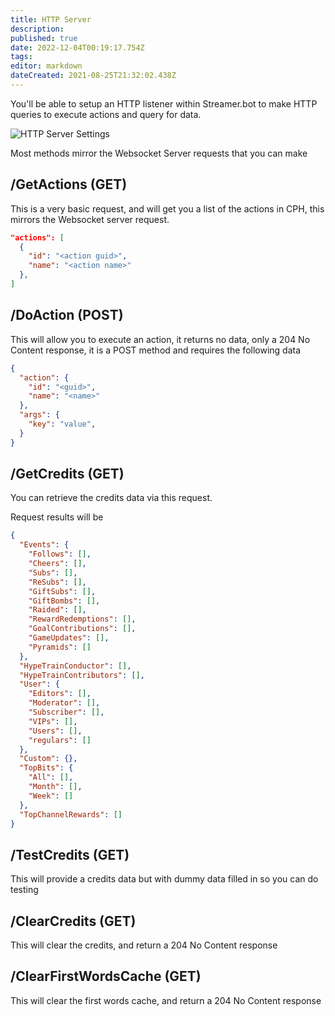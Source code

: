 ```yaml
---
title: HTTP Server
description: 
published: true
date: 2022-12-04T00:19:17.754Z
tags: 
editor: markdown
dateCreated: 2021-08-25T21:32:02.438Z
---
```


You'll be able to setup an HTTP listener within Streamer.bot to make HTTP queries to execute actions and query for data.

![HTTP Server Settings](https://user-images.githubusercontent.com/3193453/121987897-5ec18b00-cd67-11eb-9ec8-3786248b909a.png)

Most methods mirror the Websocket Server requests that you can make

## /GetActions (GET)
This is a very basic request, and will get you a list of the actions in CPH, this mirrors the Websocket server request.

```json
"actions": [
  {
    "id": "<action guid>",
    "name": "<action name>"
  },
]
```
## /DoAction (POST)
This will allow you to execute an action, it returns no data, only a 204 No Content response, it is a POST method and requires the following data

```json
{
  "action": {
    "id": "<guid>",
    "name": "<name>"
  },
  "args": {
    "key": "value",
  }
}
```

## /GetCredits (GET)
You can retrieve the credits data via this request.

Request results will be

```json
{
  "Events": {
    "Follows": [],
    "Cheers": [],
    "Subs": [],
    "ReSubs": [],
    "GiftSubs": [],
    "GiftBombs": [],
    "Raided": [],
    "RewardRedemptions": [],
    "GoalContributions": [],
    "GameUpdates": [],
    "Pyramids": []
  },
  "HypeTrainConductor": [],
  "HypeTrainContributors": [],
  "User": {
    "Editors": [],
    "Moderator": [],
    "Subscriber": [],
    "VIPs": [],
    "Users": [],
    "regulars": []
  },
  "Custom": {},
  "TopBits": {
    "All": [],
    "Month": [],
    "Week": []
  },
  "TopChannelRewards": []
}
```

## /TestCredits (GET)
This will provide a credits data but with dummy data filled in so you can do testing

## /ClearCredits (GET)
This will clear the credits, and return a 204 No Content response

## /ClearFirstWordsCache (GET)
This will clear the first words cache, and return a 204 No Content response